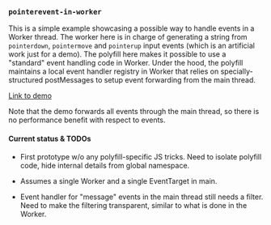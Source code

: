 ### `pointerevent-in-worker`

This is a simple example showcasing a possible way to handle events in a Worker
thread.  The worker here is in charge of generating a string from `pointerdown`,
`pointermove` and `pointerup` input events (which is an artificial work just for
a demo).  The polyfill here makes it possible to use a "standard" event handling
code in Worker.  Under the hood, the polyfill maintains a local event handler
registry in Worker that relies on specially-structured postMessages to setup
event forwarding from the main thread.

[Link to demo](http://mustaqahmed.github.io/web/input-for-worker/pointerevent-in-worker/)

Note that the demo forwards all events through the main thread, so there is no
performance benefit with respect to events.

#### Current status & TODOs

- First prototype w/o any polyfill-specific JS tricks.  Need to isolate polyfill
  code, hide internal details from global namespace.

- Assumes a single Worker and a single EventTarget in main.

- Event handler for "message" events in the main thread still needs a filter.
  Need to make the filtering transparent, similar to what is done in the Worker.

